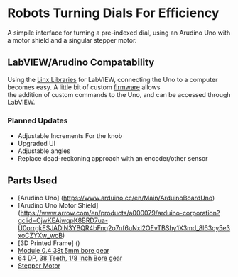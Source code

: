# Robots Turning Dials For Efficiency #
A simpile interface for turning a pre-indexed dial, using an Arudino Uno with a motor shield and a singular stepper motor.

## LabVIEW/Arudino Compatability ##
Using the [Linx Libraries](https://www.labviewmakerhub.com/doku.php?id=libraries:linx:start) for LabVIEW, connecting the Uno to a computer becomes easy. A little bit of custom [firmware]() allows  
the addition of custom commands to the Uno, and can be accessed through LabVIEW.

### Planned Updates ###
* Adjustable Increments For the knob
* Upgraded UI
* Adjustable angles
* Replace dead-reckoning approach with an encoder/other sensor

## Parts Used ##
* [Arudino Uno] (https://www.arduino.cc/en/Main/ArduinoBoardUno)
* [Arudino Uno Motor Shield] (https://www.arrow.com/en/products/a000079/arduino-corporation?gclid=CjwKEAjwqpK8BRD7ua-U0orrgkESJADlN3YBQR4bFnq2o7nf6uNxl2OEvTBShy1X3md_8l63oy5e3xoCZYXw_wcB)
* [3D Printed Frame] ()
* [Module 0.4 38t 5mm bore gear](http://shop.sdp-si.com/catalog/product/?id=A_1P_2MYD04038C)
* [64 DP, 38 Teeth, 1/8 Inch Bore gear](http://shop.sdp-si.com/catalog/product/?id=A_1P_2-Y64038A)
* [Stepper Motor](http://www.zappautomation.co.uk/sy42sth47-1684b-high-torque-hybrid-stepper-motors.html)


